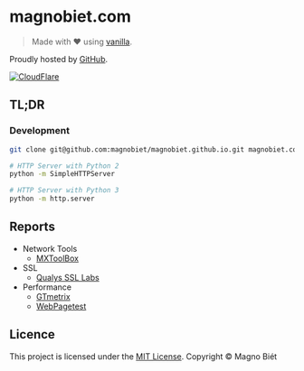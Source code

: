 # magnobiet.com

> Made with ♥ using [vanilla](https://github.com/magnobiet/vanilla).

Proudly hosted by [GitHub](https://github.com/).

[![CloudFlare](https://www.cloudflare.com/media/images/web-badges/cf-web-badges-c-gray-on.png)](https://www.cloudflare.com/)

## TL;DR

### Development

```bash
git clone git@github.com:magnobiet/magnobiet.github.io.git magnobiet.com && cd $_

# HTTP Server with Python 2
python -m SimpleHTTPServer

# HTTP Server with Python 3
python -m http.server
```

## Reports

- Network Tools
  - [MXToolBox](http://mxtoolbox.com/SuperTool.aspx)
- SSL
  - [Qualys SSL Labs](https://www.ssllabs.com/ssltest/analyze.html?d=magnobiet.com)
- Performance 
  - [GTmetrix](https://gtmetrix.com/)
  - [WebPagetest](http://www.webpagetest.org/)

## Licence

This project is licensed under the [MIT License](https://magno.mit-license.org/2016). Copyright © Magno Biét
